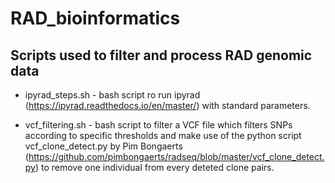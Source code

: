 # RAD_bioinformatics

## Scripts used to filter and process RAD genomic data

* ipyrad_steps.sh - bash script ro run ipyrad (https://ipyrad.readthedocs.io/en/master/) with standard parameters.

* vcf_filtering.sh - bash script to filter a VCF file which filters SNPs according to specific thresholds and make use of the python script vcf_clone_detect.py by Pim Bongaerts (https://github.com/pimbongaerts/radseq/blob/master/vcf_clone_detect.py) to remove one individual from every deteted clone pairs. 
